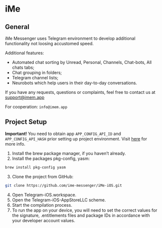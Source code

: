 # iMe

## General

iMe Messenger uses Telegram environment to develop additional functionality not loosing accustomed speed.

Additional features:
- Automated chat sorting by Unread, Personal, Channels, Chat-bots, All chats tabs;
- Chat grouping in folders;
- Telegram channel lists;
- Neurobots which help users in their day-to-day conversations.

If you have any requests, questions or complaints, feel free to contact us at support@imem.app

For cooperation: `info@imem.app`

## Project Setup

**Important!**
You need to obtain app `APP_CONFIG_API_ID` and `APP_CONFIG_API_HASH` prior setting up project environment. Visit [here](https://core.telegram.org/api/obtaining_api_id) for more info.

1. Install the brew package manager, if you haven’t already.
2. Install the packages pkg-config, yasm:
```bash
brew install pkg-config yasm
```
3. Clone the project from GitHub:

```bash
git clone https://github.com/ime-messenger/iMe-iOS.git
```
4. Open Telegram-iOS.workspace.
5. Open the Telegram-iOS-AppStoreLLC scheme.
6. Start the compilation process.
7. To run the app on your device, you will need to set the correct values for the signature, .entitlements files and package IDs in accordance with your developer account values.
